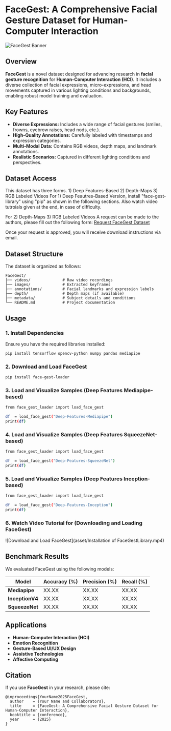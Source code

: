 # FaceGest: A Comprehensive Facial Gesture Dataset for Human-Computer Interaction

![FaceGest Banner](asset/facegest.png)

## Overview
**FaceGest** is a novel dataset designed for advancing research in **facial gesture recognition** for **Human-Computer Interaction (HCI)**. It includes a diverse collection of facial expressions, micro-expressions, and head movements captured in various lighting conditions and backgrounds, enabling robust model training and evaluation.

## Key Features
- **Diverse Expressions:** Includes a wide range of facial gestures (smiles, frowns, eyebrow raises, head nods, etc.).
- **High-Quality Annotations:** Carefully labeled with timestamps and expression categories.
- **Multi-Modal Data:** Contains RGB videos, depth maps, and landmark annotations.
- **Realistic Scenarios:** Captured in different lighting conditions and perspectives.

## Dataset Access
This dataset has three forms. 1) Deep Features-Based 2) Depth-Maps 3) RGB Labeled Videos
For 1) Deep Feautres-Based Version, install "face-gest-library" using "pip" as shown in the following sections. 
Also watch video tutroials given at the end, in case of difficulty.

For 2) Depth-Maps 3) RGB Labeled Videos
A request can be made to the authors, please fill out the following form:
[Request FaceGest Dataset](https://example.com/request-form)

Once your request is approved, you will receive download instructions via email.

## Dataset Structure
The dataset is organized as follows:
```
FaceGest/
├── videos/              # Raw video recordings
├── images/              # Extracted keyframes
├── annotations/         # Facial landmarks and expression labels
├── depth/               # Depth maps (if available)
├── metadata/            # Subject details and conditions
└── README.md            # Project documentation
```

## Usage
### 1. Install Dependencies
Ensure you have the required libraries installed:
```bash
pip install tensorflow opencv-python numpy pandas mediapipe
```
### 2. Download and Load FaceGest
```bash
pip install face-gest-loader
```
### 3. Load and Visualize Samples (Deep Features Mediapipe-based)
```bash
from face_gest_loader import load_face_gest

df  = load_face_gest("Deep-Features-Mediapipe")
print(df)
```
### 4. Load and Visualize Samples (Deep Features SqueezeNet-based)
```bash
from face_gest_loader import load_face_gest

df  = load_face_gest("Deep-Features-SqueezeNet")
print(df)
```
### 5. Load and Visualize Samples (Deep Features Inception-based)
```bash
from face_gest_loader import load_face_gest

df  = load_face_gest("Deep-Features-Inception")
print(df)
```
### 6. Watch Video Tutorial for (Downloading and Loading FaceGest)
![Download and Load FaceGest](asset/Installation of FaceGestLibrary.mp4)

## Benchmark Results
We evaluated FaceGest using the following models:

| Model        | Accuracy (%) | Precision (%) | Recall (%) |
|-------------|------------|--------------|------------|
| **Mediapipe**  | XX.XX      | XX.XX        | XX.XX      |
| **InceptionV4**| XX.XX      | XX.XX        | XX.XX      |
| **SqueezeNet** | XX.XX      | XX.XX        | XX.XX      |


## Applications
- **Human-Computer Interaction (HCI)**
- **Emotion Recognition**
- **Gesture-Based UI/UX Design**
- **Assistive Technologies**
- **Affective Computing**

## Citation
If you use **FaceGest** in your research, please cite:
```
@inproceedings{YourName2025FaceGest,
  author    = {Your Name and Collaborators},
  title     = {FaceGest: A Comprehensive Facial Gesture Dataset for Human-Computer Interaction},
  booktitle = {conference},
  year      = {2025}
}
```

